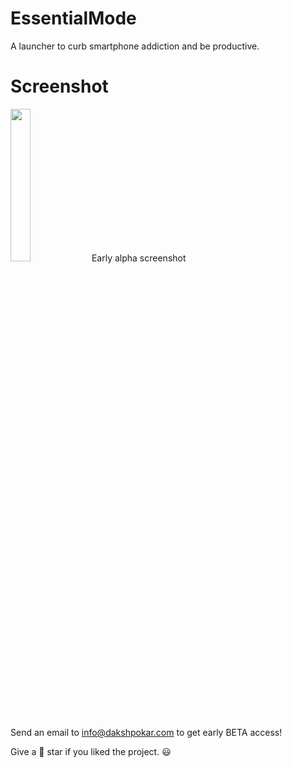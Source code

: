 # EssentialMode
A launcher to curb smartphone addiction and be productive.
# Screenshot
<img src="https://i.imgur.com/MbAOTuV.gif" width="25%" height="25%"/>
Early alpha screenshot

Send an email to info@dakshpokar.com to get early BETA access!

Give a 🌟 star if you liked the project. 😃
